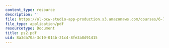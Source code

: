 ```yaml
---
content_type: resource
description: ''
file: https://ol-ocw-studio-app-production.s3.amazonaws.com/courses/6-772-compound-semiconductor-devices-spring-2003/8a3da70a3c10014b21c48fe3a8d91415_ps2.pdf
file_type: application/pdf
resourcetype: Document
title: ps2.pdf
uid: 8a3da70a-3c10-014b-21c4-8fe3a8d91415
---
```

